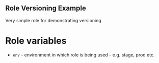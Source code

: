 Role Versioning Example
-----------------------

Very simple role for demonstrating versioning

Role variables
==============

* `env` - environment in which role is being used - e.g. stage, prod etc.
